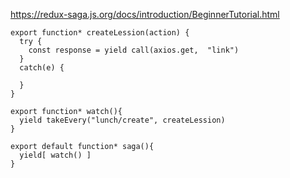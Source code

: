 https://redux-saga.js.org/docs/introduction/BeginnerTutorial.html


```
export function* createLession(action) {
  try {
    const response = yield call(axios.get,  "link")
  }
  catch(e) {
  
  }
}

export function* watch(){
  yield takeEvery("lunch/create", createLession)
}

export default function* saga(){
  yield[ watch() ]
}

```
